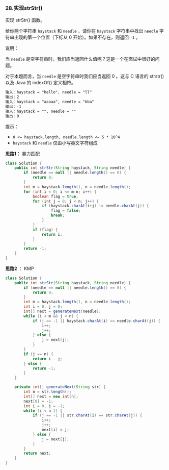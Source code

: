 ### 28.实现strStr()

实现 strStr() 函数。

给你两个字符串 `haystack` 和 `needle` ，请你在 `haystack` 字符串中找出 `needle` 字符串出现的第一个位置（下标从 0 开始）。如果不存在，则返回  `-1` 。

说明：

当 `needle` 是空字符串时，我们应当返回什么值呢？这是一个在面试中很好的问题。

对于本题而言，当 `needle` 是空字符串时我们应当返回 0 。这与 C 语言的 strstr() 以及 Java 的 indexOf() 定义相符。

``` markdown
输入：haystack = "hello", needle = "ll"
输出：2
输入：haystack = "aaaaa", needle = "bba"
输出：-1
输入：haystack = "", needle = ""
输出：0
```

提示：

- `0 <= haystack.length, needle.length <= 5 * 10^4`
- `haystack` 和 `needle` 仅由小写英文字符组成



**思路1：** 暴力匹配

``` java
class Solution {
    public int strStr(String haystack, String needle) {
        if (needle == null || needle.length() == 0) {
            return 0;
        }
        int m = haystack.length(), n = needle.length();
        for (int i = 0; i <= m-n; i++) {
            boolean flag = true;
            for (int j = 0; j < n; j++) {
                if (haystack.charAt(i+j) != needle.charAt(j)) {
                    flag = false;
                    break;
                }
            }
            if (flag) {
                return i;
            }
        }
        return -1;
    }
}
```



**思路2** ： KMP

``` java
class Solution {
    public int strStr(String haystack, String needle) {
        if (needle == null || needle.length() == 0) {
            return 0;
        }
        int m = haystack.length(), n = needle.length();
        int i = 0, j = 0;
        int[] next = generateNext(needle);
        while (i < m && j < n) {
            if (j == -1 || haystack.charAt(i) == needle.charAt(j)) {
                i++;
                j++;
            } else {
                j = next[j];
            }
        }
        if (j == n) {
            return i - j;
        } else {
            return -1;
        }
    }

    private int[] generateNext(String str) {
        int n = str.length();
        int[] next = new int[n];
        next[0] = -1;
	    int i = 0, j = -1;
        while (i < n-1) {
            if (j == -1 || str.charAt(i) == str.charAt(j)) {
                i++;
                j++;
                next[i] = j;
            } else {
                j = next[j];
            }
        }
        return next;
    }
}
```


